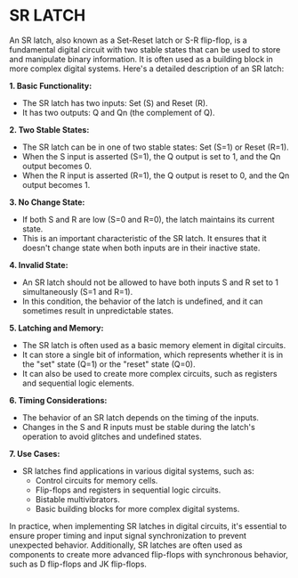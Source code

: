 # SR LATCH

An SR latch, also known as a Set-Reset latch or S-R flip-flop, is a fundamental digital circuit with two stable states that can be used to store and manipulate binary information. It is often used as a building block in more complex digital systems. Here's a detailed description of an SR latch:

**1. Basic Functionality:**
   - The SR latch has two inputs: Set (S) and Reset (R).
   - It has two outputs: Q and Qn (the complement of Q).

**2. Two Stable States:**
   - The SR latch can be in one of two stable states: Set (S=1) or Reset (R=1).
   - When the S input is asserted (S=1), the Q output is set to 1, and the Qn output becomes 0.
   - When the R input is asserted (R=1), the Q output is reset to 0, and the Qn output becomes 1.

**3. No Change State:**
   - If both S and R are low (S=0 and R=0), the latch maintains its current state.
   - This is an important characteristic of the SR latch. It ensures that it doesn't change state when both inputs are in their inactive state.

**4. Invalid State:**
   - An SR latch should not be allowed to have both inputs S and R set to 1 simultaneously (S=1 and R=1).
   - In this condition, the behavior of the latch is undefined, and it can sometimes result in unpredictable states.

**5. Latching and Memory:**
   - The SR latch is often used as a basic memory element in digital circuits.
   - It can store a single bit of information, which represents whether it is in the "set" state (Q=1) or the "reset" state (Q=0).
   - It can also be used to create more complex circuits, such as registers and sequential logic elements.

**6. Timing Considerations:**
   - The behavior of an SR latch depends on the timing of the inputs.
   - Changes in the S and R inputs must be stable during the latch's operation to avoid glitches and undefined states.

**7. Use Cases:**
   - SR latches find applications in various digital systems, such as:
     - Control circuits for memory cells.
     - Flip-flops and registers in sequential logic circuits.
     - Bistable multivibrators.
     - Basic building blocks for more complex digital systems.

In practice, when implementing SR latches in digital circuits, it's essential to ensure proper timing and input signal synchronization to prevent unexpected behavior. Additionally, SR latches are often used as components to create more advanced flip-flops with synchronous behavior, such as D flip-flops and JK flip-flops.

